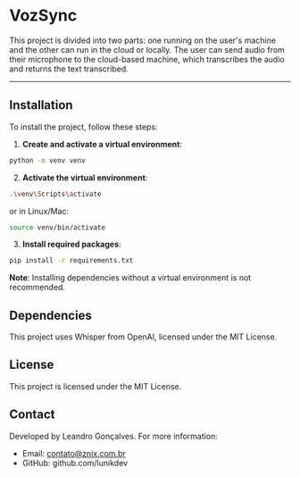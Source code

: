 # VozSync

This project is divided into two parts: one running on the user's machine and the other can run in the cloud or locally. The user can send audio from their microphone to the cloud-based machine, which transcribes the audio and returns the text transcribed.

---

## Installation

To install the project, follow these steps:

1. **Create and activate a virtual environment**:
```bash
python -m venv venv
```

2. **Activate the virtual environment**:
```bash
.\venv\Scripts\activate
```
or in Linux/Mac:
```bash
source venv/bin/activate
```
3. **Install required packages**:
```bash
pip install -r requirements.txt
```

**Note**: Installing dependencies without a virtual environment is not recommended.

## Dependencies

This project uses Whisper from OpenAI, licensed under the MIT License.

## License

This project is licensed under the MIT License.

## Contact

Developed by Leandro Gonçalves. For more information:

* Email: contato@znix.com.br
* GitHub: github.com/lunikdev